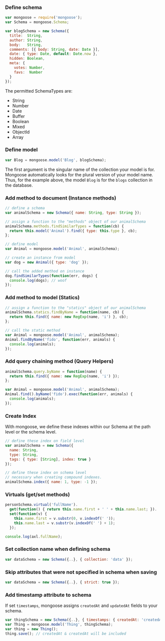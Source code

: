 ### Define schema

```javascript
var mongoose = require('mongoose');
var Schema = mongoose.Schema;

var blogSchema = new Schema({
  title:  String,
  author: String,
  body:   String,
  comments: [{ body: String, date: Date }],
  date: { type: Date, default: Date.now },
  hidden: Boolean,
  meta: {
    votes: Number,
    favs:  Number
  }
});
```

The permitted SchemaTypes are:

- String
- Number
- Date
- Buffer
- Boolean
- Mixed
- ObjectId
- Array


### Define model
```javascript
var Blog = mongoose.model('Blog', blogSchema);
```

The first argument is the singular name of the collection your model is for. Mongoose automatically looks for the plural version of your model name. Thus, for the example above, the model `Blog` is for the `blogs` collection in the database.


### Add method to document (Instance methods)
```javascript
// define a schema
var animalSchema = new Schema({ name: String, type: String });

// assign a function to the "methods" object of our animalSchema
animalSchema.methods.findSimilarTypes = function(cb) {
  return this.model('Animal').find({ type: this.type }, cb);
};

// define model
var Animal = mongoose.model('Animal', animalSchema);

// create an instance from model
var dog = new Animal({ type: 'dog' });

// call the added method on instance
dog.findSimilarTypes(function(err, dogs) {
  console.log(dogs); // woof
});
```

### Add method to model (Statics)
```javascript
// assign a function to the "statics" object of our animalSchema
animalSchema.statics.findByName = function(name, cb) {
  return this.find({ name: new RegExp(name, 'i') }, cb);
};

// call the static method
var Animal = mongoose.model('Animal', animalSchema);
Animal.findByName('fido', function(err, animals) {
  console.log(animals);
});
```

### Add query chaining method (Query Helpers)

```javascript
animalSchema.query.byName = function(name) {
  return this.find({ name: new RegExp(name, 'i') });
};

var Animal = mongoose.model('Animal', animalSchema);
Animal.find().byName('fido').exec(function(err, animals) {
  console.log(animals);
});
```

### Create Index

With mongoose, we define these indexes within our Schema at the path level or the schema level.

```javascript
// define these index on field level
var animalSchema = new Schema({
  name: String,
  type: String,
  tags: { type: [String], index: true } 
});

// define these index on schema level
// necessary when creating compound indexes.
animalSchema.index({ name: 1, type: -1 }); 
```

### Virtuals (get/set methods)
```javascript
personSchema.virtual('fullName').
  get(function() { return this.name.first + ' ' + this.name.last; }).
  set(function(v) {
    this.name.first = v.substr(0, v.indexOf(' '));
    this.name.last = v.substr(v.indexOf(' ') + 1);
  });

console.log(axl.fullName);
```

### Set collection name when defining schema

```javascript
var dataSchema = new Schema({..}, { collection: 'data' });
```

### Skip attributes that were not specified in schema when saving

```javascript
var dataSchema = new Schema({..}, { strict: true });
```

### Add timestamp attribute to schema

If set `timestamps`, mongoose assigns `createdAt` and `updatedAt` fields to your schema.

```javascript
var thingSchema = new Schema({..}, { timestamps: { createdAt: 'createdAt' } });
var Thing = mongoose.model('Thing', thingSchema);
var thing = new Thing();
thing.save(); // createdAt & createdAt will be included
```

